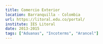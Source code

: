 ```yaml
---
title: Comercio Exterior
location: Barranquilla - Colombia
url: https://litoral.edu.co/portal/
institute: IES Litoral
date: 2013-2015
tags: ["Aduanas", "Incoterms", "Arancel"]
---
```

